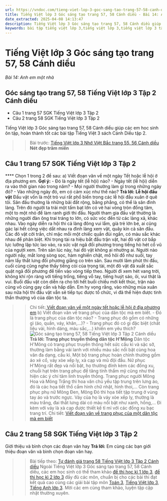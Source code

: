 ```yaml
---
url: https://vndoc.com/tieng-viet-lop-3-goc-sang-tao-trang-57-58-canh-dieu-285514
title: Tiếng Việt lớp 3 Góc sáng tạo trang 57, 58 Cánh diều - Bài 14: Anh em một nhà - VnDoc.com
date_extracted: 2025-04-08 14:13:47
description: Tiếng Việt lớp 3 Góc sáng tạo trang 57, 58 Cánh diều giúp các em học sinh ôn tập, củng cố kiến thức môn Tiếng Việt lớp 3. Mời các em cùng tham khảo.
keywords: bài tập tiếng việt lớp 3,tiếng việt lớp 3,tiếng việt lớp 3 tập 2,bài tập tiếng việt lớp 3 tập 2,tiếng việt 3 tập 2,tiếng việt lớp 3 cánh diều,tiếng việt 3 cánh diều,tiếng việt lớp 3 tập 2 cánh diều,tiếng việt lớp 3 cd,tiếng việt 3 cánh diều tập 2,Góc sáng tạo trang 57 Cánh diều,soạn bài Góc sáng tạo trang 57,soạn bài Góc sáng tạo trang 57 cánh diều
---
```


# Tiếng Việt lớp 3 Góc sáng tạo trang 57, 58 Cánh diều
 _Bài 14: Anh em một nhà_
## Góc sáng tạo trang 57, 58 Tiếng Việt lớp 3 Tập 2 Cánh diều
  * Câu 1 trang 57 SGK Tiếng Việt lớp 3 Tập 2
  * Câu 2 trang 58 SGK Tiếng Việt lớp 3 Tập 2

Tiếng Việt lớp 3 Góc sáng tạo trang 57, 58 Cánh diều giúp các em hoc sinh ôn tập, hoàn thành tốt các bài tập Tiếng Việt 3  sách Cánh Diều tập 2.
>> Bài trước: [Tiếng Việt lớp 3 Nhớ Việt Bắc trang 55, 56 Cánh diều](<https://vndoc.com/tieng-viet-lop-3-nho-viet-bac-trang-55-56-canh-dieu-285512>)
**Nét đẹp trăm miền**
## **Câu 1 trang 57 SGK Tiếng Việt lớp 3 Tập 2**
**** Chọn 1 trong 2 đề sau:
a\) Viết đoạn văn về một ngày Tết hoặc lễ hội ở địa phương em.
**Gợi ý:**
\- Đó là ngày tết \(lễ hội\) nào?
\- Ngày tết \(lễ hội\) diễn ra vào thời gian nào trong năm?
\- Mọi người thường làm gì trong những ngày đó?
\- Vào những ngày đó, em có cảm xúc như thế nào?
**Trả lời:**
**Lễ hội đấu vật**
Đấu vật vốn là một trò vui rất phổ biến trong các lễ hội đầu xuân ở quê tôi. Sân đấu thường là những bãi đất rộng, bằng phẳng, có thể là sân đình làng. Trên đó người ta trải một tấm bạt lớn có vẽ hai vòng tròn đồng tâm, một to một nhỏ để làm ranh giới thi đấu. Người tham gia đấu vật thường là những người đàn ông trai tráng to lớn, có sức vóc đến từ các làng xã, khác nhau. Vào ngày diễn ra hội thi cả làng đông vui lắm, già trẻ lớn bé, ai cũng gác lại hết công việc dắt nhau ra đình làng xem vật, quây kín cả sân đấu. Các đô vật cởi trần, chỉ mặc mỗi một chiếc quần đùi ngắn, có màu sắc khác nhau để phân biệt. Khi trọng tài ra hiệu bắt đầu trận vật, hai đô vật cơ bắp lực lưỡng lập tức lao vào, ra sức vật ngã đối phương trong tiếng hò hét cổ vũ của người xem. Trên sân lúc này, hai đô vật không ai nhường ai. Người nào người nấy, mắt long sòng sọc, hàm nghiến chặt, mồ hôi đổ như suối, tay nắm lấy thắt lưng đối phương giằng co trên sân. Sau mười lăm phút thi đấu, cuối cùng cũng nghe thấy tiếng còi của trọng tài, một đô vật đã xuất sắc quật ngã đối phương để tiến vào vòng tiếp theo. Người đi xem hét vang trời, không khí rộn ràng với tiếng trống, tiếng vỗ tay, tiếng huýt sáo, ôi, vui thật là vui. Buổi đấu vật còn diễn ra cho tới hết buổi chiều mới kết thúc, trận nào cũng vô cùng gay cấn và hấp dẫn. Em hy vọng rằng, vào những mùa xuân sau nữa hội thi đấu vật vẫn sẽ tiếp tục được tổ chức, vì đã thể hiện được tinh thần thượng võ của dân tộc ta.
>> Chi tiết:[ Viết đoạn văn về một ngày tết hoặc lễ hội ở địa phương em](<https://vndoc.com/viet-doan-van-ve-mot-ngay-tet-hoac-le-hoi-o-dia-phuong-em-279344>)
b\) Viết đoạn văn về  trang phục của dân tộc mà em biết.
\- Đó là trang phục của dân tộc nào?
\- Trang phục đó gồm có những gì \(áo, quần, váy, khăn,...\)?
\- Trang phục đó có gì đặc biệt \(chất liệu vải, hình dáng, màu sắc,...\) khiến em yêu thích?
![Góc sáng tạo trang 57, 58 Tiếng Việt lớp 3 Tập 2 Cánh diều](https://i.vdoc.vn/data/image/2022/12/28/goc-sang-tao-trang-57-58-1-130233.png)
**Trả lời:**
**Trang phục truyền thống dân tộc H'Mông**
Dân tộc H'Mông có trang phục truyền thống hết sức cầu kì và sặc sỡ, thường làm bằng vải lanh với nhiều màu sắc nổi bật cùng hoa văn đa dạng, cầu kì. Một bộ trang phục hoàn chỉnh thường gồm áo xẻ cổ, váy xòe xếp ly, xà cạp và mũ đội đầu. Nữ phục H'Mông rất đẹp và nổi bật, họ thường đính kèm các đồng xu, chuỗi hạt trên trang phục để tăng tính thẩm mỹ cũng như thể hiện các ý chí tâm linh truyền thống.  Trang phục người Mông Hoa và Mông Trắng thì hoa văn chủ yếu tập trung trên lưng áo, đó là các họa tiết thổ cẩm hình chữ nhật, hình thoi,... Còn trang phục phụ nữ Mông Đen, Mông Đỏ thì họa tiết tập trung ở vùng tay áo và trước ngực. Váy của họ là váy xòe xếp ly, thường là màu trắng, đai thắt lưng dài có màu nổi bật như xanh, hồng,... Đi kèm với váy là xà cạp được thiết kế tỉ mỉ với các đồng xu bạc trang trí.
>> Chi tiết: [Viết đoạn văn về trang phục của một dân tộc mà em biết](<https://vndoc.com/viet-doan-van-ve-trang-phuc-cua-mot-dan-toc-ma-em-biet-279348>)
## **Câu 2 trang 58 SGK Tiếng Việt lớp 3 Tập 2**
Giới thiệu và bình chọn các đoạn văn hay
**Trả lời:**
Em cùng các bạn giới thiệu đoạn văn và bình chọn đoạn văn hay.
>> Bài tiếp theo: [Tự đánh giá trang 58 Tiếng Việt lớp 3 Tập 2 Cánh diều](<https://vndoc.com/tu-danh-gia-trang-58-tieng-viet-lop-3-tap-2-canh-dieu-285516>)
Ngoài Tiếng Việt lớp 3 Góc sáng tạo trang 57, 58 Cánh diều, các em học sinh có thể tham khảo [đề thi học kì 1 lớp 3](<https://vndoc.com/de-thi-hoc-ki-1-lop3>), [đề thi học kì 2 lớp 3](<https://vndoc.com/de-thi-hoc-ki-2-lop3>) đầy đủ các môn, chuẩn bị cho các bài thi đạt kết quả cao cùng các giải bài tập môn [Toán 3](<https://vndoc.com/toan-lop3>), [Tiếng Việt lớp 3](<https://vndoc.com/tap-doc-lop3>), [Tiếng Anh lớp 3](<https://vndoc.com/tieng-anh-lop3>). Mời các em cùng tham khảo, luyện tập cập nhật thường xuyên.
